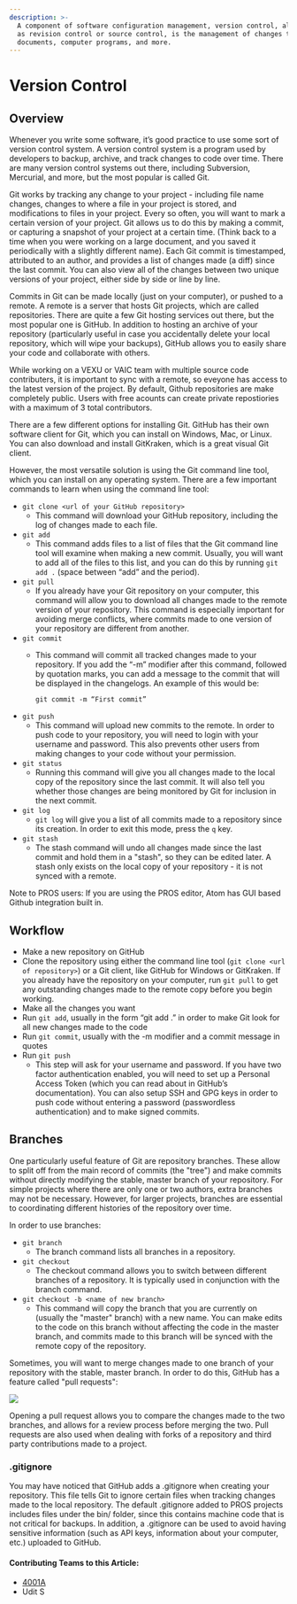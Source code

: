 ```yaml
---
description: >-
  A component of software configuration management, version control, also known
  as revision control or source control, is the management of changes to
  documents, computer programs, and more.
---
```


# Version Control

## Overview

Whenever you write some software, it’s good practice to use some sort of version control system. A version control system is a program used by developers to backup, archive, and track changes to code over time. There are many version control systems out there, including Subversion, Mercurial, and more, but the most popular is called Git.

Git works by tracking any change to your project - including file name changes, changes to where a file in your project is stored, and modifications to files in your project. Every so often, you will want to mark a certain version of your project. Git allows us to do this by making a commit, or capturing a snapshot of your project at a certain time. \(Think back to a time when you were working on a large document, and you saved it periodically with a slightly different name\). Each Git commit is timestamped, attributed to an author, and provides a list of changes made \(a diff\) since the last commit. You can also view all of the changes between two unique versions of your project, either side by side or line by line.

Commits in Git can be made locally \(just on your computer\), or pushed to a remote. A remote is a server that hosts Git projects, which are called repositories. There are quite a few Git hosting services out there, but the most popular one is GitHub. In addition to hosting an archive of your repository \(particularly useful in case you accidentally delete your local repository, which will wipe your backups\), GitHub allows you to easily share your code and collaborate with others.

While working on a VEXU or VAIC team with multiple source code contributers, it is important to sync with a remote, so eveyone has access to the latest version of the project. By default, Github repositories are make completely public. Users with free acounts can create private repostiories with a maximum of 3 total contributors.

There are a few different options for installing Git. GitHub has their own software client for Git, which you can install on Windows, Mac, or Linux. You can also download and install GitKraken, which is a great visual Git client.

However, the most versatile solution is using the Git command line tool, which you can install on any operating system. There are a few important commands to learn when using the command line tool:

* `git clone <url of your GitHub repository>`
  * This command will download your GitHub repository, including the log of changes made to each file.
* `git add`
  * This command adds files to a list of files that the Git command line tool will examine when making a new commit. Usually, you will want to add all of the files to this list, and you can do this by running `git add .` \(space between “add” and the period\).
* `git pull`
  * If you already have your Git repository on your computer, this command will allow you to download all changes made to the remote version of your repository. This command is especially important for avoiding merge conflicts, where commits made to one version of your repository are different from another.
* `git commit`
  * This command will commit all tracked changes made to your repository. If you add the “-m” modifier after this command, followed by quotation marks, you can add a message to the commit that will be displayed in the changelogs. An example of this would be:

    `git commit -m “First commit”`
* `git push`
  * This command will upload new commits to the remote. In order to push code to your repository, you will need to login with your username and password. This also prevents other users from making changes to your code without your permission.
* `git status`
  * Running this command will give you all changes made to the local copy of the repository since the last commit. It will also tell you whether those changes are being monitored by Git for inclusion in the next commit.
* `git log`
  * `git log` will give you a list of all commits made to a repository since its creation. In order to exit this mode, press the `q` key.
* `git stash`
  * The stash command will undo all changes made since the last commit and hold them in a "stash", so they can be edited later. A stash only exists on the local copy of your repository - it is not synced with a remote.

Note to PROS users: If you are using the PROS editor, Atom has GUI based Github integration built in.

## Workflow

* Make a new repository on GitHub
* Clone the repository using either the command line tool \(`git clone <url of repository>`\) or a Git client, like GitHub for Windows or GitKraken. If you already have the repository on your computer, run `git pull` to get any outstanding changes made to the remote copy before you begin working.
* Make all the changes you want
* Run `git add`, usually in the form “git add .” in order to make Git look for all new changes made to the code
* Run `git commit`, usually with the -m modifier and a commit message in quotes
* Run `git push`
  * This step will ask for your username and password. If you have two factor authentication enabled, you will need to set up a Personal Access Token \(which you can read about in GitHub’s documentation\). You can also setup SSH and GPG keys in order to push code without entering a password \(passwordless authentication\) and to make signed commits.

## Branches

One particularly useful feature of Git are repository branches. These allow to split off from the main record of commits \(the "tree"\) and make commits without directly modifying the stable, master branch of your repository. For simple projects where there are only one or two authors, extra branches may not be necessary. However, for larger projects, branches are essential to coordinating different histories of the repository over time.

In order to use branches:

* `git branch`
  * The branch command lists all branches in a repository.
* `git checkout`
  * The checkout command allows you to switch between different branches of a repository. It is typically used in conjunction with the branch command.
* `git checkout -b <name of new branch>`
  * This command will copy the branch that you are currently on \(usually the "master" branch\) with a new name. You can make edits to the code on this branch without affecting the code in the master branch, and commits made to this branch will be synced with the remote copy of the repository.

Sometimes, you will want to merge changes made to one branch of your repository with the stable, master branch. In order to do this, GitHub has a feature called "pull requests":

![](../.gitbook/assets/unknown.png)

Opening a pull request allows you to compare the changes made to the two branches, and allows for a review process before merging the two. Pull requests are also used when dealing with forks of a repository and third party contributions made to a project.

### .gitignore

You may have noticed that GitHub adds a .gitignore when creating your repository. This file tells Git to ignore certain files when tracking changes made to the local repository. The default .gitignore added to PROS projects includes files under the bin/ folder, since this contains machine code that is not critical for backups. In addition, a .gitignore can be used to avoid having sensitive information \(such as API keys, information about your computer, etc.\) uploaded to GitHub.

#### Contributing Teams to this Article:

* [4001A](https://github.com/phsengineering/)
* Udit S

